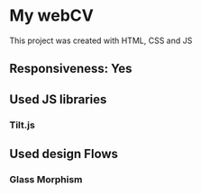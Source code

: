 # My webCV

This project was created with HTML, CSS and JS
## Responsiveness: Yes
## Used JS libraries

### Tilt.js

## Used design Flows

### Glass Morphism
